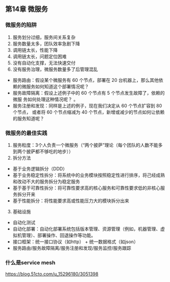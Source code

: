 ## 第14章 微服务

### 微服务的陷阱
1. 服务划分过细，服务间关系复杂
2. 服务数量太多，团队效率急剧下降
3. 调用链太长，性能下降
4. 调用链太长，问题定位困难
5. 没有自动化支撑，无法快速交付
6. 没有服务治理，微服务数量多了后管理混乱
  - 服务路由：假设某个微服务有 60 个节点，部署在 20 台机器上，那么其他依赖的微服务如何知道这个部署情况呢？ 
  - 服务故障隔离：假设上述例子中的 60 个节点有 5 个节点发生故障了，依赖的微服 务如何处理这种情况呢？ 。 
  - 服务注册和发现：同样是上述的例子，现在我们决定从 60 个节点扩容到 80 个节点， 或者将 60 个节点缩减为 40 个节点，新增或减少的节点如何让依赖的服务知道呢？

### 微服务的最佳实践
1. 服务粒度：3个人负责一个微服务（“两个披萨”理论（每个团队的人数不能多到两个披萨都不够吃的地步））
2. 拆分方法
  - 基于业务逻辑拆分（DDD）
  - 基于业务稳定性拆分：将系统中的业务模块按照稳定性进行排序，将己经成熟和改动不大的服务拆分为稳定服务
  - 基于基于可靠性拆分：将可靠性要求高的核心服务和可靠性要求低的非核心服务拆分开来
  - 基于性能拆分：将性能要求高或性能压力大的模块拆分出来
3. 基础设施
  - 自动化测试
  - 自动化部署：自动化部署系统包括版本管理、资源管理（例如，机器管理、虚拟机管理）、部署操作、回退操作等功能。
  - 接口框架：统一接口协议（如http） + 统一数据格式（如json）
  - 服务路由/服务故障隔离/服务注册和发现/服务监控/服务跟踪

### 什么是service mesh
https://blog.51cto.com/u_15296180/3051398
